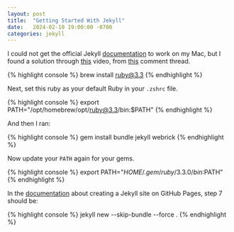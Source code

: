 ```yaml
---
layout: post
title:  "Getting Started With Jekyll"
date:   2024-02-10 19:00:00 -0700
categories: jekyll 
---
```


I could not get the official Jekyll [documentation](https://jekyllrb.com/docs/installation/macos/) to work on my Mac, but I found a solution through [this](https://www.youtube.com/watch?v=UKB9ylw0G4U) video, from [this](https://talk.jekyllrb.com/t/need-help-with-chruby-unknown-ruby-ruby-3-1-1/7255) comment thread.

{% highlight console %}
brew install ruby@3.3
{% endhighlight %}

Next, set this ruby as your default Ruby in your `.zshrc` file.

{% highlight console %}
export PATH="/opt/homebrew/opt/ruby@3.3/bin:$PATH"
{% endhighlight %}

And then I ran:

{% highlight console %}
gem install bundle jekyll webrick
{% endhighlight %}

Now update your `PATH` again for your gems.

{% highlight console %}
export PATH="$HOME/.gem/ruby/3.3.0/bin:$PATH"
{% endhighlight %}

In the [documentation](https://docs.github.com/en/pages/setting-up-a-github-pages-site-with-jekyll/creating-a-github-pages-site-with-jekyll) about creating a Jekyll site on GitHub Pages, step 7 should be: 

{% highlight console %}
jekyll new --skip-bundle --force .
{% endhighlight %}

